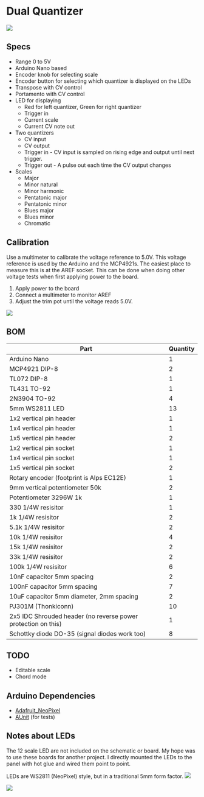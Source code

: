 # Dual Quantizer
![](images/photo_right.jpg)

## Specs
 * Range 0 to 5V
 * Arduino Nano based
 * Encoder knob for selecting scale
 * Encoder button for selecting which quantizer is displayed on the LEDs
 * Transpose with CV control
 * Portamento with CV control
 * LED for displaying
    * Red for left quantizer, Green for right quantizer
    * Trigger in
    * Current scale
    * Current CV note out
 * Two quantizers
    * CV input
    * CV output
    * Trigger in - CV input is sampled on rising edge and output until next trigger.
    * Trigger out - A pulse out each time the CV output changes
 * Scales
    * Major
    * Minor natural
    * Minor harmonic
    * Pentatonic major
    * Pentatonic minor
    * Blues major
    * Blues minor
    * Chromatic

## Calibration
Use a multimeter to calibrate the voltage reference to 5.0V. This voltage reference is used by the Arduino and the MCP4921s. The easiest place to measure this is at the AREF socket. This can be done when doing other voltage tests when first applying power to the board.
1. Apply power to the board
1. Connect a multimeter to monitor AREF
1. Adjust the trim pot until the voltage reads 5.0V.

![](images/calibration.jpg)

## BOM
| Part | Quantity |
|-----|-----|
| Arduino Nano | 1 |
| MCP4921 DIP-8 | 2 |
| TL072 DIP-8 | 1 |
| TL431 TO-92 | 1 |
| 2N3904 TO-92 | 4 |
| 5mm WS2811 LED | 13 |
| 1x2 vertical pin header | 1 |
| 1x4 vertical pin header | 1 |
| 1x5 vertical pin header | 2 |
| 1x2 vertical pin socket | 1 |
| 1x4 vertical pin socket | 1 |
| 1x5 vertical pin socket | 2 |
| Rotary encoder (footprint is Alps EC12E) | 1 |
| 9mm vertical potentiometer 50k | 2 |
| Potentiometer 3296W 1k | 1 |
| 330 1/4W resisitor | 1 |
| 1k 1/4W resisitor | 2 |
| 5.1k 1/4W resisitor | 2 |
| 10k 1/4W resisitor | 4 |
| 15k 1/4W resisitor | 2 |
| 33k 1/4W resisitor | 2 |
| 100k 1/4W resisitor | 6 |
| 10nF capacitor 5mm spacing | 2 |
| 100nF capacitor 5mm spacing | 7 |
| 10uF capacitor 5mm diameter, 2mm spacing | 2 |
| PJ301M (Thonkiconn) | 10 |
| 2x5 IDC Shrouded header (no reverse power protection on this) | 1 |
| Schottky diode DO-35 (signal diodes work too) | 8 |

## TODO
 * Editable scale
 * Chord mode

## Arduino Dependencies
 * [Adafruit_NeoPixel](https://github.com/adafruit/Adafruit_NeoPixel)
 * [AUnit](https://github.com/bxparks/AUnit) (for tests)

## Notes about LEDs
The 12 scale LED are not included on the schematic or board. My hope was to use these boards for another project. I directly mounted the LEDs to the panel with hot glue and wired them point to point.

LEDs are WS2811 (NeoPixel) style, but in a traditional 5mm form factor.
![](images/leds.png)

![](images/photo_left.jpg)
